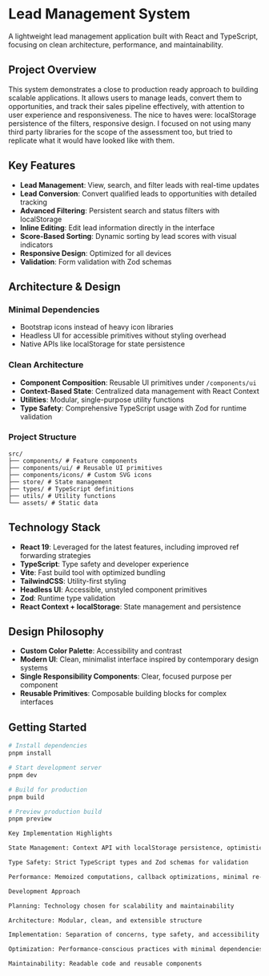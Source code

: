 # Lead Management System

A lightweight lead management application built with React and TypeScript, focusing on clean architecture, performance, and maintainability.

## Project Overview

This system demonstrates a close to production ready approach to building scalable applications. It allows users to manage leads, convert them to opportunities, and track their sales pipeline effectively, with attention to user experience and responsiveness. The nice to haves were: localStorage persistence of the filters, responsive design. I focused on not using many third party libraries for the scope of the assessment too, but tried to replicate what it would have looked like with them.

## Key Features

- **Lead Management**: View, search, and filter leads with real-time updates  
- **Lead Conversion**: Convert qualified leads to opportunities with detailed tracking  
- **Advanced Filtering**: Persistent search and status filters with localStorage  
- **Inline Editing**: Edit lead information directly in the interface  
- **Score-Based Sorting**: Dynamic sorting by lead scores with visual indicators  
- **Responsive Design**: Optimized for all devices  
- **Validation**: Form validation with Zod schemas  

## Architecture & Design

### Minimal Dependencies

- Bootstrap icons instead of heavy icon libraries  
- Headless UI for accessible primitives without styling overhead  
- Native APIs like localStorage for state persistence  

### Clean Architecture

- **Component Composition**: Reusable UI primitives under `/components/ui`  
- **Context-Based State**: Centralized data management with React Context  
- **Utilities**: Modular, single-purpose utility functions  
- **Type Safety**: Comprehensive TypeScript usage with Zod for runtime validation  

### Project Structure
```
src/
├── components/ # Feature components
├── components/ui/ # Reusable UI primitives
├── components/icons/ # Custom SVG icons
├── store/ # State management
├── types/ # TypeScript definitions
├── utils/ # Utility functions
└── assets/ # Static data
```

## Technology Stack

- **React 19**: Leveraged for the latest features, including improved ref forwarding strategies  
- **TypeScript**: Type safety and developer experience  
- **Vite**: Fast build tool with optimized bundling  
- **TailwindCSS**: Utility-first styling  
- **Headless UI**: Accessible, unstyled component primitives  
- **Zod**: Runtime type validation  
- **React Context + localStorage**: State management and persistence  

## Design Philosophy

- **Custom Color Palette**: Accessibility and contrast  
- **Modern UI**: Clean, minimalist interface inspired by contemporary design systems  
- **Single Responsibility Components**: Clear, focused purpose per component  
- **Reusable Primitives**: Composable building blocks for complex interfaces  

## Getting Started

```bash
# Install dependencies
pnpm install

# Start development server
pnpm dev

# Build for production
pnpm build

# Preview production build
pnpm preview

Key Implementation Highlights

State Management: Context API with localStorage persistence, optimistic updates, and error handling

Type Safety: Strict TypeScript types and Zod schemas for validation

Performance: Memoized computations, callback optimizations, minimal re-renders, and tree-shaking via Vite

Development Approach

Planning: Technology chosen for scalability and maintainability

Architecture: Modular, clean, and extensible structure

Implementation: Separation of concerns, type safety, and accessibility

Optimization: Performance-conscious practices with minimal dependencies

Maintainability: Readable code and reusable components
